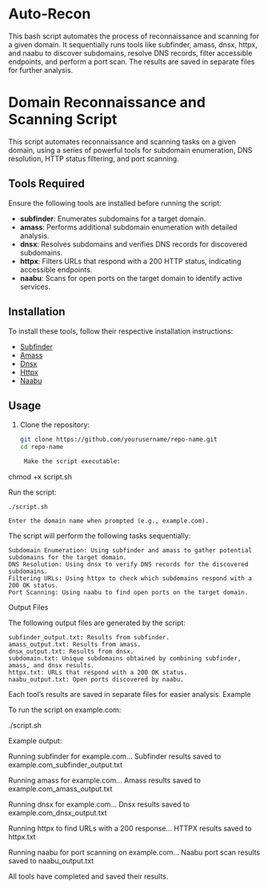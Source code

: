 # Auto-Recon
This bash script automates the process of reconnaissance and scanning for a given domain. It sequentially runs tools like subfinder, amass, dnsx, httpx, and naabu to discover subdomains, resolve DNS records, filter accessible endpoints, and perform a port scan. The results are saved in separate files for further analysis.

# Domain Reconnaissance and Scanning Script

This script automates reconnaissance and scanning tasks on a given domain, using a series of powerful tools for subdomain enumeration, DNS resolution, HTTP status filtering, and port scanning. 

## Tools Required

Ensure the following tools are installed before running the script:

- **subfinder**: Enumerates subdomains for a target domain.
- **amass**: Performs additional subdomain enumeration with detailed analysis.
- **dnsx**: Resolves subdomains and verifies DNS records for discovered subdomains.
- **httpx**: Filters URLs that respond with a 200 HTTP status, indicating accessible endpoints.
- **naabu**: Scans for open ports on the target domain to identify active services.

## Installation

To install these tools, follow their respective installation instructions:

- [Subfinder](https://github.com/projectdiscovery/subfinder)
- [Amass](https://github.com/OWASP/Amass)
- [Dnsx](https://github.com/projectdiscovery/dnsx)
- [Httpx](https://github.com/projectdiscovery/httpx)
- [Naabu](https://github.com/projectdiscovery/naabu)

## Usage

1. Clone the repository:

   ```bash
   git clone https://github.com/yourusername/repo-name.git
   cd repo-name

    Make the script executable:

chmod +x script.sh

Run the script:

    ./script.sh

    Enter the domain name when prompted (e.g., example.com).

The script will perform the following tasks sequentially:

    Subdomain Enumeration: Using subfinder and amass to gather potential subdomains for the target domain.
    DNS Resolution: Using dnsx to verify DNS records for the discovered subdomains.
    Filtering URLs: Using httpx to check which subdomains respond with a 200 OK status.
    Port Scanning: Using naabu to find open ports on the target domain.

Output Files

The following output files are generated by the script:

    subfinder_output.txt: Results from subfinder.
    amass_output.txt: Results from amass.
    dnsx_output.txt: Results from dnsx.
    subdomain.txt: Unique subdomains obtained by combining subfinder, amass, and dnsx results.
    httpx.txt: URLs that respond with a 200 OK status.
    naabu_output.txt: Open ports discovered by naabu.

Each tool’s results are saved in separate files for easier analysis.
Example

To run the script on example.com:

./script.sh

Example output:

Running subfinder for example.com...
Subfinder results saved to example.com_subfinder_output.txt

Running amass for example.com...
Amass results saved to example.com_amass_output.txt

Running dnsx for example.com...
Dnsx results saved to example.com_dnsx_output.txt

Running httpx to find URLs with a 200 response...
HTTPX results saved to httpx.txt

Running naabu for port scanning on example.com...
Naabu port scan results saved to naabu_output.txt

All tools have completed and saved their results.
